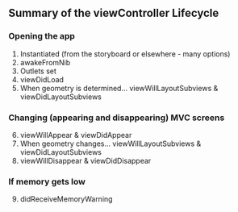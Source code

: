 ## Summary of the viewController Lifecycle

### Opening the app
1. Instantiated (from the storyboard or elsewhere - many options)
2. awakeFromNib
3. Outlets set
4. viewDidLoad
5. When geometry is determined... viewWillLayoutSubviews & viewDidLayoutSubviews

### Changing (appearing and disappearing) MVC screens
6. viewWillAppear & viewDidAppear
7. When geometry changes... viewWillLayoutSubviews & viewDidLayoutSubviews
8. viewWillDisappear & viewDidDisappear

### If memory gets low
9. didReceiveMemoryWarning
